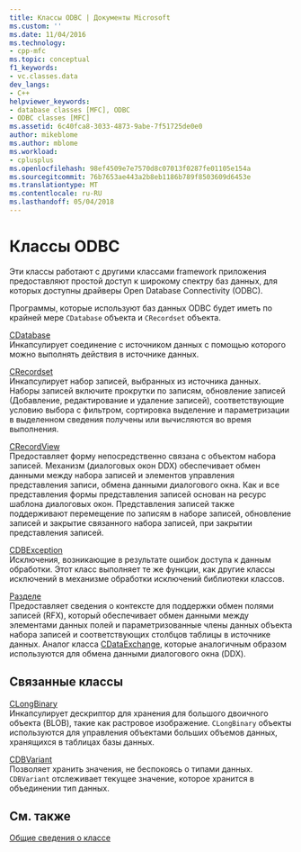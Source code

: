 ```yaml
---
title: Классы ODBC | Документы Microsoft
ms.custom: ''
ms.date: 11/04/2016
ms.technology:
- cpp-mfc
ms.topic: conceptual
f1_keywords:
- vc.classes.data
dev_langs:
- C++
helpviewer_keywords:
- database classes [MFC], ODBC
- ODBC classes [MFC]
ms.assetid: 6c40fca8-3033-4873-9abe-7f51725de0e0
author: mikeblome
ms.author: mblome
ms.workload:
- cplusplus
ms.openlocfilehash: 98ef4509e7e7570d8c07013f0287fe01105e154a
ms.sourcegitcommit: 76b7653ae443a2b8eb1186b789f8503609d6453e
ms.translationtype: MT
ms.contentlocale: ru-RU
ms.lasthandoff: 05/04/2018
---
```

# <a name="odbc-classes"></a>Классы ODBC
Эти классы работают с другими классами framework приложения предоставляют простой доступ к широкому спектру баз данных, для которых доступны драйверы Open Database Connectivity (ODBC).  
  
 Программы, которые используют баз данных ODBC будет иметь по крайней мере `CDatabase` объекта и `CRecordset` объекта.  
  
 [CDatabase](../mfc/reference/cdatabase-class.md)  
 Инкапсулирует соединение с источником данных с помощью которого можно выполнять действия в источнике данных.  
  
 [CRecordset](../mfc/reference/crecordset-class.md)  
 Инкапсулирует набор записей, выбранных из источника данных. Наборы записей включите прокрутки по записям, обновление записей (Добавление, редактирование и удаление записей), соответствующие условию выбора с фильтром, сортировка выделение и параметризации в выделенном сведения получены или вычисляются во время выполнения.  
  
 [CRecordView](../mfc/reference/crecordview-class.md)  
 Предоставляет форму непосредственно связана с объектом набора записей. Механизм (диалоговых окон DDX) обеспечивает обмен данными между набора записей и элементов управления представления записи, обмена данными диалогового окна. Как и все представления формы представления записей основан на ресурс шаблона диалоговых окон. Представления записей также поддерживают перемещение по записям в наборе записей, обновление записей и закрытие связанного набора записей, при закрытии представления записей.  
  
 [CDBException](../mfc/reference/cdbexception-class.md)  
 Исключения, возникающие в результате ошибок доступа к данным обработки. Этот класс выполняет те же функции, как другие классы исключений в механизме обработки исключений библиотеки классов.  
  
 [Разделе](../mfc/reference/cfieldexchange-class.md)  
 Предоставляет сведения о контексте для поддержки обмен полями записей (RFX), который обеспечивает обмен данными между элементами данных полей и параметризованные члены данных объекта набора записей и соответствующих столбцов таблицы в источнике данных. Аналог класса [CDataExchange](../mfc/reference/cdataexchange-class.md), которые аналогичным образом используются для обмена данными диалогового окна (DDX).  
  
## <a name="related-classes"></a>Связанные классы  
 [CLongBinary](../mfc/reference/clongbinary-class.md)  
 Инкапсулирует дескриптор для хранения для большого двоичного объекта (BLOB), такие как растровое изображение. `CLongBinary` объекты используются для управления объектами больших объемов данных, хранящихся в таблицах базы данных.  
  
 [CDBVariant](../mfc/reference/cdbvariant-class.md)  
 Позволяет хранить значения, не беспокоясь о типами данных. `CDBVariant` отслеживает текущее значение, которое хранится в объединении тип данных.  
  
## <a name="see-also"></a>См. также  
 [Общие сведения о классе](../mfc/class-library-overview.md)

